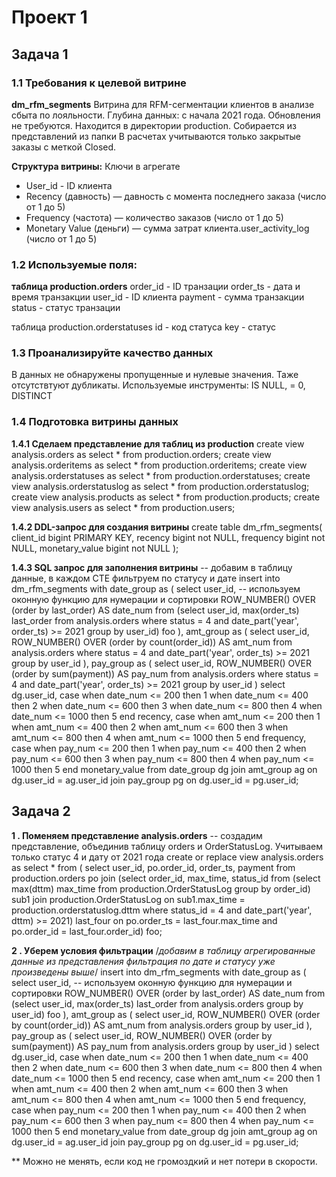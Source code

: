 # Проект 1
## Задача 1
### 1.1 Требования к целевой витрине
**dm_rfm_segments**
Витрина для RFM-сегментации клиентов в анализе сбыта по лояльности.
Глубина данных: с начала 2021 года.
Обновления не требуются. 
Находится в директории production.
Собирается из представлений из папки 
В расчетах учитываются только закрытые заказы с меткой Closed.

**Структура витрины:**
Ключи в агрегате
- User_id - ID клиента
- Recency (давность) — давность с момента последнего заказа (число от 1 до 5)
- Frequency (частота) — количество заказов (число от 1 до 5)
- Monetary Value (деньги) — сумма затрат клиента.user_activity_log (число от 1 до 5)

### 1.2 Используемые поля:
**таблица production.orders**
order_id - ID транзации
order_ts - дата и время транзакции
user_id - ID клиента
payment - сумма транзакции
status - статус транзации

таблица production.orderstatuses
id - код статуса
key - статус

### 1.3 Проанализируйте качество данных
В данных не обнаружены пропущенные и нулевые значения.
Таже отсутствтуют дубликаты.
Используемые инструменты:
IS NULL, 
= 0, 
DISTINCT

### 1.4 Подготовка витрины данных
**1.4.1 Сделаем представление для таблиц из production**
create view analysis.orders as select * from production.orders;
create view analysis.orderitems as select * from production.orderitems;
create view analysis.orderstatuses as select * from production.orderstatuses;
create view analysis.orderstatuslog as select * from production.orderstatuslog;
create view analysis.products as select * from production.products;
create view analysis.users as select * from production.users;

**1.4.2 DDL-запрос для создания витрины**
create table dm_rfm_segments(
client_id bigint PRIMARY KEY,
recency bigint not NULL,
frequency bigint not NULL, 
monetary_value bigint not NULL 
);

**1.4.3 SQL запрос для заполнения витрины**
-- добавим в таблицу данные, в каждом СТЕ фильтруем по статусу и дате
insert into dm_rfm_segments 
with date_group as (
	select user_id, -- используем оконную функцию для нумерации и сортировки
	 	   ROW_NUMBER() OVER (order by last_order) AS date_num
	from (select user_id,
		   	     max(order_ts) last_order
		  from analysis.orders
		  where status = 4 and date_part('year', order_ts) >= 2021
		  group by user_id) foo
),
amt_group as (
	select user_id, 
       	   ROW_NUMBER() OVER (order by count(order_id)) AS amt_num
	from analysis.orders
	where status = 4 and date_part('year', order_ts) >= 2021
	group by user_id
),
pay_group as (
	select user_id, 
       	   ROW_NUMBER() OVER (order by sum(payment)) AS pay_num
	from analysis.orders
	where status = 4 and date_part('year', order_ts) >= 2021
	group by user_id
)
select dg.user_id, 
	   case 
	   		when date_num <= 200 then 1
	   		when date_num <= 400 then 2
	   		when date_num <= 600 then 3
	   		when date_num <= 800 then 4
	   		when date_num <= 1000 then 5
	   end recency,
	   case 
	   		when amt_num <= 200 then 1
	   		when amt_num <= 400 then 2
	   		when amt_num <= 600 then 3
	   		when amt_num <= 800 then 4
	   		when amt_num <= 1000 then 5
	   end frequency,
	   case 
	   		when pay_num <= 200 then 1
	   		when pay_num <= 400 then 2
	   		when pay_num <= 600 then 3
	   		when pay_num <= 800 then 4
	   		when pay_num <= 1000 then 5
	   end monetary_value
from date_group dg join amt_group ag on dg.user_id = ag.user_id join pay_group pg on dg.user_id = pg.user_id;


## Задача 2
**1 . Поменяем представление analysis.orders**
-- создадим представление, объединив таблицу orders и OrderStatusLog. Учитываем только статус 4 и дату от 2021 года
create or replace view analysis.orders as select * from (
select user_id, po.order_id, order_ts, payment from production.orders po 
		 join (select order_id, max_time, status_id
	  		   from (select max(dttm) max_time
	  		   		 from production.OrderStatusLog
	  		   group by order_id) sub1 join production.OrderStatusLog
							   	   	   on sub1.max_time = production.orderstatuslog.dttm
	     where status_id = 4 and date_part('year', dttm) >= 2021) last_four
on po.order_ts = last_four.max_time and po.order_id = last_four.order_id) foo;

**2 . Уберем условия фильтрации**
/*добавим в таблицу агрегированные данные из представления
  фильтрация по дате и статусу уже произведены выше*/
insert into dm_rfm_segments 
with date_group as (
	select user_id, -- используем оконную функцию для нумерации и сортировки
	 	   ROW_NUMBER() OVER (order by last_order) AS date_num
	from (select user_id,
		   	     max(order_ts) last_order
		  from analysis.orders
		  group by user_id) foo
),
amt_group as (
	select user_id, 
       	   ROW_NUMBER() OVER (order by count(order_id)) AS amt_num
	from analysis.orders
	group by user_id
),
pay_group as (
	select user_id, 
       	   ROW_NUMBER() OVER (order by sum(payment)) AS pay_num
	from analysis.orders
	group by user_id
)
select dg.user_id, 
	   case 
	   		when date_num <= 200 then 1
	   		when date_num <= 400 then 2
	   		when date_num <= 600 then 3
	   		when date_num <= 800 then 4
	   		when date_num <= 1000 then 5
	   end recency,
	   case 
	   		when amt_num <= 200 then 1
	   		when amt_num <= 400 then 2
	   		when amt_num <= 600 then 3
	   		when amt_num <= 800 then 4
	   		when amt_num <= 1000 then 5
	   end frequency,
	   case 
	   		when pay_num <= 200 then 1
	   		when pay_num <= 400 then 2
	   		when pay_num <= 600 then 3
	   		when pay_num <= 800 then 4
	   		when pay_num <= 1000 then 5
	   end monetary_value
from date_group dg join amt_group ag on dg.user_id = ag.user_id join pay_group pg on dg.user_id = pg.user_id;

** Можно не менять, если код не громоздкий и нет потери в скорости. 



